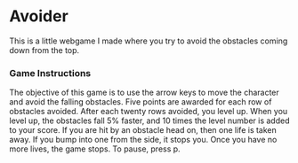 # Avoider

This is a little webgame I made where you try to avoid the obstacles coming down from the top.

### Game Instructions

The objective of this game is to use the arrow keys to move the character and avoid the falling obstacles.
Five points are awarded for each row of obstacles avoided.
After each twenty rows avoided, you level up. When you level up, the obstacles fall 5% faster, and 10 times the level number is added to your score.
If you are hit by an obstacle head on, then one life is taken away. If you bump into one from the side, it stops you. Once you have no more lives, the game stops.
To pause, press p.

